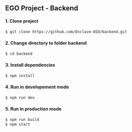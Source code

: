 ## EGO Project - Backend

#### 1. Clone project

```bash
$ git clone https://github.com/Enclave-EGO/backend.git
```

#### 2. Change directory to folder backend

```bash
$ cd backend
```

#### 3. Install dependencies

```bash
$ npm install
```

#### 4. Run in developement mode

```bash
$ npm run dev
```

#### 5. Run in production mode

```bash
$ npm run build
$ npm start
```
